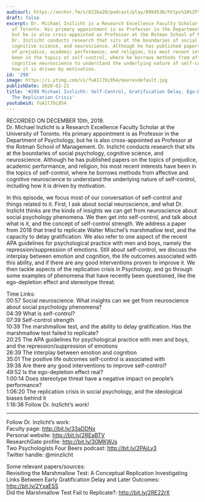 ```yaml
---
audiourl: https://anchor.fm/s/822ba20/podcast/play/8984536/https%3A%2F%2Fd3ctxlq1ktw2nl.cloudfront.net%2Fproduction%2F2019-11-13%2F38452733-44100-2-0bd7c19a9eebc.m4a
draft: false
excerpt: Dr. Michael Inzlicht is a Research Excellence Faculty Scholar at the University
  of Toronto. His primary appointment is as Professor in the Department of Psychology,
  but he is also cross-appointed as Professor at the Rotman School of Management.
  Dr. Inzlicht conducts research that sits at the boundaries of social psychology,
  cognitive science, and neuroscience. Although he has published papers on the topics
  of prejudice, academic performance, and religion, his most recent interests have
  been in the topics of self-control, where he borrows methods from affective and
  cognitive neuroscience to understand the underlying nature of self-control, including
  how it is driven by motivation.
id: '298'
image: https://i.ytimg.com/vi/fuA1l7bL954/maxresdefault.jpg
publishDate: 2020-02-21
title: '#298 Michael Inzlicht: Self-Control, Gratification Delay, Ego-Depletion, And
  The Replication Crisis'
youtubeid: fuA1l7bL954
---
```

<div class="timelinks">

RECORDED ON DECEMBER 10th, 2019.  
Dr. Michael Inzlicht is a Research Excellence Faculty Scholar at the University of Toronto. His primary appointment is as Professor in the Department of Psychology, but he is also cross-appointed as Professor at the Rotman School of Management. Dr. Inzlicht conducts research that sits at the boundaries of social psychology, cognitive science, and neuroscience. Although he has published papers on the topics of prejudice, academic performance, and religion, his most recent interests have been in the topics of self-control, where he borrows methods from affective and cognitive neuroscience to understand the underlying nature of self-control, including how it is driven by motivation.

In this episode, we focus most of our conversation of self-control and things related to it. First, I ask about social neuroscience, and what Dr. Inzlicht thinks are the kinds of insights we can get from neuroscience about social psychology phenomena. We then get into self-control, and talk about what is it, and the concept of self-control strength. We address a paper from 2018 that tried to replicate Walter Mischel’s marshmallow test, and the capacity to delay gratification. We also refer to one aspect of the recent APA guidelines for psychological practice with men and boys, namely the repression/suppression of emotions. Still about self-control, we discuss the interplay between emotion and cognition, the life outcomes associated with this ability, and if there are any good interventions proven to improve it. We then tackle aspects of the replication crisis in Psychology, and go through some examples of phenomena that have recently been questioned, like the ego-depletion effect and stereotype threat. 



Time Links:  
<time>00:57</time> Social neuroscience. What insights can we get from neuroscience about social psychology phenomena?   
<time>04:39</time> What is self-control?  
<time>07:39</time> Self-control strength   
<time>10:39</time> The marshmallow test, and the ability to delay gratification. Has the marshmallow test failed to replicate?  
<time>20:25</time> The APA guidelines for psychological practice with men and boys, and the repression/suppression of emotions  
<time>26:39</time> The interplay between emotion and cognition  
<time>35:01</time> The positive life outcomes self-control is associated with  
<time>39:38</time> Are there any good interventions to improve self-control?  
<time>49:52</time> Is the ego-depletion effect real?  
<time>1:00:14</time> Does stereotype threat have a negative impact on people’s performance?  
<time>1:06:20</time> The replication crisis in social psychology, and the ideological biases behind it  
<time>1:16:36</time> Follow Dr. Inzlicht’s work!

---

Follow Dr. Inzlicht’s work:  
Faculty page: http://bit.ly/33aDDNx  
Personal website: http://bit.ly/2REaBTV  
ResearchGate profile: http://bit.ly/30MKWJs  
Two Psychologists Four Beers podcast: http://bit.ly/2PAjLy3  
Twitter handle: @minzlicht

Some relevant papers/sources:  
Revisiting the Marshmallow Test: A Conceptual Replication Investigating Links Between Early Gratification Delay and Later Outcomes: http://bit.ly/2YxaESS  
Did the Marshmallow Test Fail to Replicate?: http://bit.ly/2RE22rX
</div>

